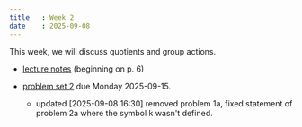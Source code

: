 ```yaml
---
title   : Week 2
date    : 2025-09-08
---
```


This week, we will discuss quotients and group actions.

- [lecture notes](/course-content/grad-algebra.pdf) (beginning on p. 6)

- [problem set 2](/course-content/2025-09-15--assignment2.pdf) due Monday 2025-09-15.
  - updated [2025-09-08 16:30] removed problem 1a, fixed statement of
    problem 2a where the symbol k wasn't defined.

